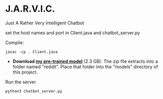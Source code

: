 # J.A.R.V.I.C.
Just A Rather Very Intelligent Chatbot

set the host names and port in Client.java and chatbot_server.py

Compile:
```
javac -cp . Client.java
```

- **Download [my pre-trained model](https://drive.google.com/uc?id=1rRRY-y1KdVk4UB5qhu7BjQHtfadIOmMk&export=download)** (2.3 GB). The zip file extracts into a folder named "reddit". Place that folder into the "models" directory of this project.

Run the server
```
python3 chatbot_server.py
```

